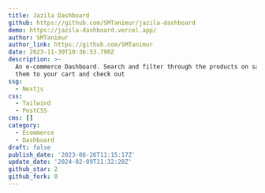 ```yaml
---
title: Jazila Dashboard
github: https://github.com/SMTanimur/jazila-dashboard
demo: https://jazila-dashboard.vercel.app/
author: SMTanimur
author_link: https://github.com/SMTanimur
date: 2023-11-30T10:36:53.790Z
description: >-
  An e-commerce Dashboard. Search and filter through the products on sale, add
  them to your cart and check out
ssg:
  - Nextjs
css:
  - Tailwind
  - PostCSS
cms: []
category:
  - Ecommerce
  - Dashboard
draft: false
publish_date: '2023-08-26T11:15:17Z'
update_date: '2024-02-09T11:32:28Z'
github_star: 2
github_fork: 0
---
```

